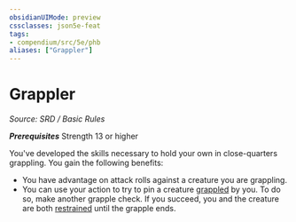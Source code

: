 ```yaml
---
obsidianUIMode: preview
cssclasses: json5e-feat
tags:
- compendium/src/5e/phb
aliases: ["Grappler"]
---
```

# Grappler
*Source: SRD / Basic Rules*  

***Prerequisites*** Strength 13 or higher

You've developed the skills necessary to hold your own in close-quarters grappling. You gain the following benefits:

- You have advantage on attack rolls against a creature you are grappling.  
- You can use your action to try to pin a creature [grappled](Conditions.md#grappled) by you. To do so, make another grapple check. If you succeed, you and the creature are both [restrained](Conditions.md#restrained) until the grapple ends.